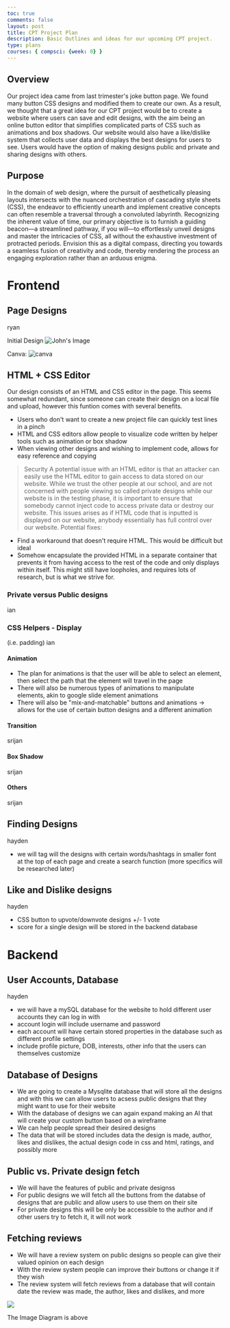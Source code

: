 ```yaml
---
toc: true
comments: false
layout: post
title: CPT Project Plan
description: Basic Outlines and ideas for our upcoming CPT project.
type: plans
courses: { compsci: {week: 0} }
---
```


## Overview
Our project idea came from last trimester's joke button page. We found many button CSS designs and modified them to create our own. As a result, we thought that a great idea for our CPT project would be to create a website where users can save and edit designs, with the aim being an online button editor that simplifies complicated parts of CSS such as animations and box shadows. Our website would also have a like/dislike system that collects user data and displays the best designs for users to see. Users would have the option of making designs public and private and sharing designs with others.

## Purpose
In the domain of web design, where the pursuit of aesthetically pleasing layouts intersects with the nuanced
orchestration of cascading style sheets (CSS), the endeavor to efficiently unearth and implement creative
concepts can often resemble a traversal through a convoluted labyrinth. Recognizing the inherent value of
time, our primary objective is to furnish a guiding beacon—a streamlined pathway, if you will—to effortlessly
unveil designs and master the intricacies of CSS, all without the exhaustive investment of protracted periods.
Envision this as a digital compass, directing you towards a seamless fusion of creativity and code, thereby
rendering the process an engaging exploration rather than an arduous enigma.

# Frontend
## Page Designs

ryan

Initial Design
![John's Image](../../CPT/images/initial.png)

Canva: 
![canva](../../CPT/images/canva.png)


## HTML + CSS Editor

Our design consists of an HTML and CSS editor in the page. This seems somewhat redundant, since someone can create their design on a local file and upload, however this funtion comes with several benefits.
- Users who don't want to create a new project file can quickly test lines in a pinch
- HTML and CSS editors allow people to visualize code written by helper tools such as animation or box shadow
- When viewing other designs and wishing to implement code, allows for easy reference and copying

> Security
 A potential issue with an HTML editor is that an attacker can easily use the HTML editor to gain access to data stored on our website. While we trust the other people at our school, and are not concerned with people viewing so called private designs while our website is in the testing phase, it is important to ensure that somebody cannot inject code to access private data or destroy our website. This issues arises as if HTML code that is inputted is displayed on our website, anybody essentially has full control over our website. 
 Potential fixes:
 - Find a workaround that doesn't require HTML. This would be difficult but ideal
 - Somehow encapsulate the provided HTML in a separate container that prevents it from having access to the rest of the code and only displays within itself. This might still have loopholes, and requires lots of research, but is what we strive for.

### Private versus Public designs

ian

### CSS Helpers - Display

(i.e. padding)
ian

#### Animation

- The plan for animations is that the user will be able to select an element, then select the path that the element will travel in the page
- There will also be numerous types of animations to manipulate elements, akin to google slide element animations
- There will also be "mix-and-matchable" buttons and animations -> allows for the use of certain button designs and a different animation

#### Transition

srijan

#### Box Shadow

srijan

#### Others

srijan

## Finding Designs

hayden

- we will tag will the designs with certain words/hashtags in smaller font at the top of each page and create a search function (more specifics will be researched later)

## Like and Dislike designs

hayden

- CSS button to upvote/downvote designs +/- 1 vote
- score for a single design will be stored in the backend database

# Backend

## User Accounts, Database

hayden

- we will have a mySQL database for the website to hold different user accounts they can log in with
- account login will include username and password
- each account will have certain stored properties in the database such as different profile settings
- include profile picture, DOB, interests, other info that the users can themselves customize

## Database of Designs
- We are going to create a Mysqlite database that will store all the designs and with this we can allow users to acsess public designs that they might want to use for their website
- With the database of designs we can again expand making an AI that will create your custom button based on a wireframe
- We can help people spread their desired designs
- The data that will be stored includes data the design is made, author, likes and dislikes, the actual design code in css and html, ratings, and possibly more

## Public vs. Private design fetch
- We will have the features of public and private designss
- For public designs we will fetch all the buttons from the databse of designs that are public and allow users to use them on their site
- For private designs this will be only be accessible to the author and if other users try to fetch it, it will not work

## Fetching reviews
- We will have a review system on public designs so people can give their valued opinion on each design
- With the review system people can improve their buttons or change it if they wish
- The review system will fetch reviews from a database that will contain date the review was made, the author, likes and dislikes, and more

![](../../../images/IdeationAImageDiagramBackend.png)

The Image Diagram is above

